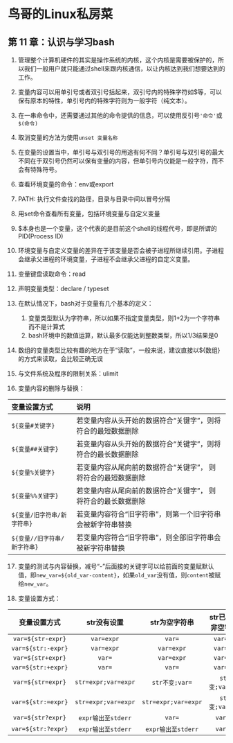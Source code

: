 # 鸟哥的Linux私房菜

## 第 11 章：认识与学习bash

1. 管理整个计算机硬件的其实是操作系统的内核，这个内核是需要被保护的，所以我们一般用户就只能通过shell来跟内核通信，以让内核达到我们想要达到的工作。
2. 变量内容可以用单引号或者双引号括起来，双引号内的特殊字符如$等，可以保有原本的特性，单引号内的特殊字符则为一般字符（纯文本）。
3. 在一串命令中，还需要通过其他的命令提供的信息，可以使用反引号`'命令'`或`$(命令)`
4. 取消变量的方法为使用`unset 变量名称`
5. 在变量的设置当中，单引号与双引号的用途有何不同？单引号与双引号的最大不同在于双引号仍然可以保有变量的内容，但单引号内仅能是一般字符，而不会有特殊符号。
6. 查看环境变量的命令：env或export
7. PATH: 执行文件查找的路径，目录与目录中间以冒号分隔
8. 用set命令查看所有变量，包括环境变量与自定义变量
9. $本身也是一个变量，这个代表的是目前这个shell的线程代号，即是所谓的PID(Process ID)
10. 环境变量与自定义变量的差异在于该变量是否会被子进程所继续引用。子进程会继承父进程的环境变量，子进程不会继承父进程的自定义变量。
11. 变量键盘读取命令：read
12. 声明变量类型：declare / typeset
13. 在默认情况下，bash对于变量有几个基本的定义：
    1. 变量类型默认为字符串，所以如果不指定变量类型，则1+2为一个字符串而不是计算式
    2. bash环境中的数值运算，默认最多仅能达到整数类型，所以1/3结果是0 
14. 数组的变量类型比较有趣的地方在于“读取”，一般来说，建议直接以${数组}的方式来读取，会比较正确无误
15. 与文件系统及程序的限制关系：ulimit

16. 变量内容的删除与替换：


|变量设置方式|说明|
|:----|:----|
|`${变量#关键字}`|若变量内容从头开始的数据符合“关键字”，则将符合的最短数据删除|
|`${变量##关键字}`|若变量内容从头开始的数据符合“关键字”，则将符合的最长数据删除|
|`${变量%关键字}`|若变量内容从尾向前的数据符合“关键字”， 则将符合的最短数据删除|
|`${变量%%关键字}`|若变量内容从尾向前的数据符合“关键字”， 则将符合的最长数据删除|
|`${变量/旧字符串/新字符串}`|若变量内容符合“旧字符串”，则第一个旧字符串会被新字符串替换|
|`${变量//旧字符串/新字符串}`|若变量内容符合“旧字符串”，则全部旧字符串会被新字符串替换|

17. 变量的测试与内容替换，减号“-”后面接的关键字可以给前面的变量赋默认值，即`new_var=${old_var-content}`，如果`old_var`没有值，则`content`被赋给`new_var`。

19. 变量设置方式：

|变量设置方式|str没有设置|str为空字符串|str已设置为非空字符串|
|:-:|:-:|:-:|:-:|
|`var=${str-expr}`|`var=expr`|`var=`|`var=$str`|
|`var=${str:-expr}`|`var=expr`|`var=expr`|`var=$str`|
|`var=${str+expr}`|`var=`|`var=expr`|`var=expr`|
|`var=${str:+expr}`|`var=`|`var=`|`var=expr`|
|`var=${str=expr}`|`str=expr;var=expr`|`str不变;var=`|`str不变;var=$str`|
|`var=${str:=expr}`|`str=expr;var=expr`|`str=expr;var=expr`|`str不变;var=$str`|
|`var=${str?expr}`|`expr输出至stderr`|`var=`|`var=str`|
|`var=${str:?expr}`|`expr输出至stderr`|`expr输出至stderr`|`var=str`|